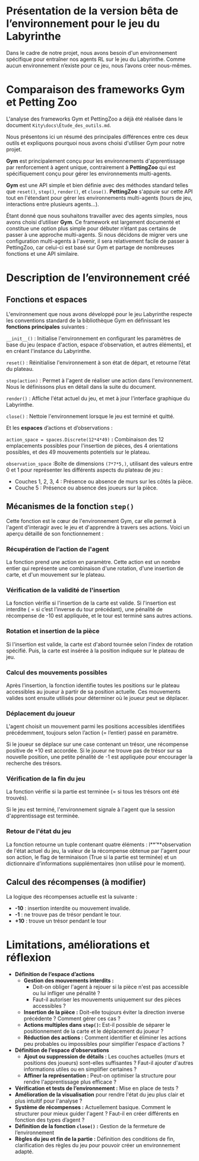 # Présentation de la version bêta de l’environnement pour le jeu du Labyrinthe

Dans le cadre de notre projet, nous avons besoin d'un environnement spécifique pour entraîner nos agents RL sur le jeu du Labyrinthe. Comme aucun environnement n’existe pour ce jeu, nous l’avons créer nous-mêmes.

# Comparaison des frameworks Gym et Petting Zoo

L'analyse des frameworks Gym et PettingZoo a déjà été réalisée dans le document `Kity\docs\Étude_des_outils.md`. 

Nous présentons ici un résumé des principales différences entre ces deux outils et expliquons pourquoi nous avons choisi d'utiliser Gym pour notre projet.

**Gym** est principalement conçu pour les environnements d'apprentissage par renforcement à agent unique, contrairement à **PettingZoo** qui est spécifiquement conçu pour gérer les environnements multi-agents.

**Gym** est une API simple et bien définie avec des méthodes standard telles que `reset()`, `step()`, `render()`, et `close()`. **PettingZoo** s'appuie sur cette API tout en l'étendant pour gérer les environnements multi-agents (tours de jeu, interactions entre plusieurs agents…).

Étant donné que nous souhaitons travailler avec des agents simples, nous avons choisi d’utiliser **Gym**. Ce framework est largement documenté et constitue une option plus simple pour débuter n’étant pas certains de passer à une approche multi-agents. 
Si nous décidons de migrer vers une configuration multi-agents à l'avenir, il sera relativement facile de passer à PettingZoo, car celui-ci est basé sur Gym et partage de nombreuses fonctions et une API similaire.

# Description de l’environnement créé

## Fonctions et espaces

L'environnement que nous avons développé pour le jeu Labyrinthe respecte les conventions standard de la bibliothèque Gym en définissant les **fonctions principales** suivantes :

`__init__()` : Initialise l'environnement en configurant les paramètres de base du jeu (espace d'action, espace d'observation, et autres éléments), et en créant l'instance du Labyrinthe.

`reset()` : Réinitialise l'environnement à son état de départ, et retourne l’état du plateau.

`step(action)` : Permet à l'agent de réaliser une action dans l'environnement. Nous le définissons plus en détail dans la suite du document.

`render()` : Affiche l'état actuel du jeu, et met à jour l'interface graphique du Labyrinthe.

`close()` : Nettoie l'environnement lorsque le jeu est terminé et quitté.

 

Et les **espaces** d’actions et d’observations :

`action_space = spaces.Discrete(12*4*49)`  **:** Combinaison des 12 emplacements possibles pour l'insertion de pièces, des 4 orientations possibles, et des 49 mouvements potentiels sur le plateau. 

`observation_space` :Boîte de dimensions `(7*7*5,)`, utilisant des valeurs entre 0 et 1 pour représenter les différents aspects du plateau de jeu :

- Couches 1, 2, 3, 4 : Présence ou absence de murs sur les côtés la pièce.
- Couche 5 : Présence ou absence des joueurs sur la pièce.

## Mécanismes de la fonction `step()`

Cette fonction est le cœur de l'environnement Gym, car elle permet à l'agent d'interagir avec le jeu et d'apprendre à travers ses actions. Voici un aperçu détaillé de son fonctionnement :

### **Récupération de l’action de l'agent**

La fonction prend une action en paramètre. Cette action est un nombre entier qui représente une combinaison d'une rotation, d'une insertion de carte, et d'un mouvement sur le plateau.

### **Vérification de la validité de l'insertion**

La fonction vérifie si l'insertion de la carte est valide. Si l'insertion est interdite ( = si c’est l’inverse du tour précédant), une pénalité de récompense de -10 est appliquée, et le tour est terminé sans autres actions.

### **Rotation et insertion de la pièce**

Si l'insertion est valide, la carte est d'abord tournée selon l'index de rotation spécifié. Puis, la carte est insérée à la position indiquée sur le plateau de jeu.

### **Calcul des mouvements possibles**

Après l'insertion, la fonction identifie toutes les positions sur le plateau accessibles au joueur à partir de sa position actuelle. Ces mouvements valides sont ensuite utilisés pour déterminer où le joueur peut se déplacer.

### **Déplacement du joueur**

L'agent choisit un mouvement parmi les positions accessibles identifiées précédemment, toujours selon l’action (= l’entier) passé en paramètre.

Si le joueur se déplace sur une case contenant un trésor, une récompense positive de +10 est accordée. Si le joueur ne trouve pas de trésor sur sa nouvelle position, une petite pénalité de -1 est appliquée pour encourager la recherche des trésors.

### **Vérification de la fin du jeu**

La fonction vérifie si la partie est terminée (= si tous les trésors ont été trouvés). 

Si le jeu est terminé, l'environnement signale à l'agent que la session d'apprentissage est terminée.

### **Retour de l'état du jeu**

La fonction retourne un tuple contenant quatre éléments : l**’**observation de l'état actuel du jeu, la valeur de la récompense obtenue par l'agent pour son action, le flag de terminaison (True si la partie est terminée) et un dictionnaire d’informations supplémentaires (non utilisé pour le moment).

## Calcul des récompenses (à modifier)

La logique des récompenses actuelle est la suivante :

- **-10** : insertion interdite ou mouvement invalide.
- **-1** : ne trouve pas de trésor pendant le tour.
- **+10** : trouve un trésor pendant le tour

# Limitations, améliorations et réflexion

- **Définition de l’espace d’actions**
    - **Gestion des mouvements interdits :**
        - Doit-on obliger l'agent à rejouer si la pièce n'est pas accessible ou lui infliger une pénalité ?
        - Faut-il autoriser les mouvements uniquement sur des pièces accessibles ?
    - **Insertion de la pièce :** Doit-elle toujours éviter la direction inverse précédente ? Comment gérer ces cas ?
    - **Actions multiples dans `step()`:** Est-il possible de séparer le positionnement de la carte et le déplacement du joueur ?
    - **Réduction des actions :** Comment identifier et éliminer les actions peu probables ou impossibles pour simplifier l'espace d'actions ?
- **Définition de l’espace d’observations**
    - **Ajout ou suppression de détails :** Les couches actuelles (murs et positions des joueurs) sont-elles suffisantes ? Faut-il ajouter d'autres informations utiles ou en simplifier certaines ?
    - **Affiner la représentation :** Peut-on optimiser la structure pour rendre l'apprentissage plus efficace ?
- **Vérification et tests de l’environnement :** Mise en place de tests ?
- **Amélioration de la visualisation** pour rendre l'état du jeu plus clair et plus intuitif pour l'analyse ?
- **Système de récompenses :** Actuellement basique. Comment le structurer pour mieux guider l'agent ? Faut-il en créer différents en fonction des types d’agent ?
- **Définition de la fonction `close()` :** Gestion de la fermeture de l’environnement
- **Règles du jeu et fin de la partie :** Définition des conditions de fin, clarification des règles du jeu pour pouvoir créer un environnement adapté.